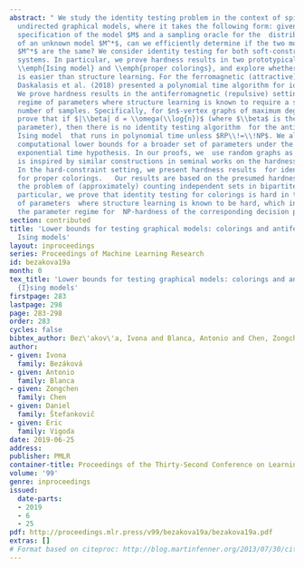 ```yaml
---
abstract: " We study the identity testing problem in the context of spin systems or
  undirected graphical models, where it takes the following form: given the parameter
  specification of the model $M$ and a sampling oracle for the  distribution $\\mu_{M^*}$
  of an unknown model $M^*$, can we efficiently determine if the two models $M$ and
  $M^*$ are the same? We consider identity testing for both soft-constraint and hard-constraint
  systems. In particular, we prove hardness results in two prototypical cases, the
  \\emph{Ising model} and \\emph{proper colorings}, and explore whether identity testing
  is easier than structure learning. For the ferromagnetic (attractive) Ising model,
  Daskalasis et al. (2018) presented a polynomial time algorithm for identity testing.
  We prove hardness results in the antiferromagnetic (repulsive) setting in the same
  regime of parameters where structure learning is known to require a super-polynomial
  number of samples. Specifically, for $n$-vertex graphs of maximum degree $d$, we
  prove that if $|\\beta| d = \\omega(\\log{n})$ (where $\\beta$ is the inverse temperature
  parameter), then there is no identity testing algorithm  for the antiferromagnetic
  Ising model  that runs in polynomial time unless $RP\\!=\\!NP$. We also establish
  computational lower bounds for a broader set of parameters under the (randomized)
  exponential time hypothesis. In our proofs, we  use random graphs as gadgets; this
  is inspired by similar constructions in seminal works on the hardness of approximate counting.
  In the hard-constraint setting, we present hardness results  for identity testing
  for proper colorings.   Our results are based on the presumed hardness of \\textsc{#BIS},
  the problem of (approximately) counting independent sets in bipartite graphs. In
  particular, we prove that identity testing for colorings is hard in the same range
  of parameters  where structure learning is known to be hard, which in turn matches
  the parameter regime for  NP-hardness of the corresponding decision problem. "
section: contributed
title: 'Lower bounds for testing graphical models: colorings and antiferromagnetic
  Ising models'
layout: inproceedings
series: Proceedings of Machine Learning Research
id: bezakova19a
month: 0
tex_title: 'Lower bounds for testing graphical models: colorings and antiferromagnetic
  {I}sing models'
firstpage: 283
lastpage: 298
page: 283-298
order: 283
cycles: false
bibtex_author: Bez\'akov\'a, Ivona and Blanca, Antonio and Chen, Zongchen and {\v{S}}tefankovi{\v{c}}, Daniel and Vigoda, Eric
author:
- given: Ivona
  family: Bezáková
- given: Antonio
  family: Blanca
- given: Zongchen
  family: Chen
- given: Daniel
  family: Štefankovič
- given: Eric
  family: Vigoda
date: 2019-06-25
address: 
publisher: PMLR
container-title: Proceedings of the Thirty-Second Conference on Learning Theory
volume: '99'
genre: inproceedings
issued:
  date-parts:
  - 2019
  - 6
  - 25
pdf: http://proceedings.mlr.press/v99/bezakova19a/bezakova19a.pdf
extras: []
# Format based on citeproc: http://blog.martinfenner.org/2013/07/30/citeproc-yaml-for-bibliographies/
---
```

